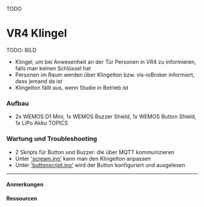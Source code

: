 TODO
# VR4 Klingel

<!-- *Bilder/Diagramme, Schaltpläne, etc. (wo sinnvoll) einfügen* -->
TODO: BILD

<!-- → Verwendung: Was macht das? Wie kann man das benutzen?, … -->
- Klingel, um bei Anwesenheit an der Tür Personen in VR4 zu informieren, falls man keinen Schlüssel hat
- Personen im Raum werden über Klingelton bzw. vis-ioBroker informiert, dass jemand da ist
- Klingelton fällt aus, wenn Studie in Betrieb ist

### Aufbau
<!-- → z.B.: Verkabelung, Infrastruktur, Ort,  -->
- 2x WEMOS D1 Mini, 1x WEMOS Buzzer Shield, 1x WEMOS Button Shield, 1x LiPo Akku
TOPICS

### Wartung und Troubleshooting
<!-- → Wie kommt man ran?, Was kann man einfach ändern?, Bugs, die uns begegnet sind und wie sie gelöst wurden, … -->
- 2 Skripts für Button und Buzzer. die über MQTT kommunizieren
- Unter ['scream.ino'](https://github.com/thiilo/VR4Ware/blob/main/scream.ino) kann man den Klingelton anpassen
- Unter ['buttonscript.ino'](https://github.com/thiilo/VR4Ware/blob/main/buttonscript.ino) wird der Button konfiguriert und ausgelesen
---

#### Anmerkungen
<!-- → Zusätzlicher Punkt für Notizen/Anmerkungen, etc. (wenn nichts wichtiges, dann weglassen) -->

#### Ressourcen 
<!-- → Verwendete Tutorials, Materialien, Quellenangaben, etc. (wenn nichts wichtiges, dann weglassen) -->

